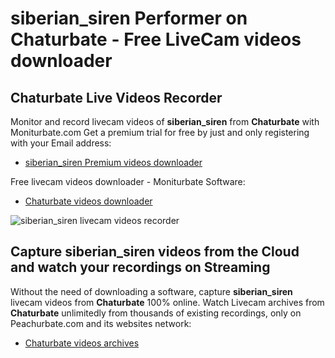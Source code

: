 # siberian_siren Performer on Chaturbate - Free LiveCam videos downloader

## Chaturbate Live Videos Recorder

Monitor and record livecam videos of **siberian_siren** from **Chaturbate** with Moniturbate.com
Get a premium trial for free by just and only registering with your Email address:
* [siberian_siren Premium videos downloader](https://moniturbate.com/request-demo-licence-key.html)

Free livecam videos downloader - Moniturbate Software:
* [Chaturbate videos downloader](https://moniturbate.com/moniturbate-download-software.html)

![siberian_siren livecam videos recorder](https://peachurnet.com/templates/moniturbate-software.png)


## Capture siberian_siren videos from the Cloud and watch your recordings on Streaming

Without the need of downloading a software, capture **siberian_siren** livecam videos from **Chaturbate** 100% online.
Watch Livecam archives from **Chaturbate** unlimitedly from thousands of existing recordings, only on Peachurbate.com and its websites network:
* [Chaturbate videos archives](https://peachurnet.com/)